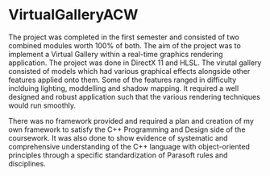 # VirtualGalleryACW
The project was completed in the first semester and consisted of two combined modules worth 100% of both.
The aim of the project was to implement a Virtual Gallery within a real-time graphics rendering application. The project was done in DirectX 11 and HLSL. The virutal gallery consisted of models which had various graphical effects alongside other features applied onto them. Some of the features ranged in difficulty inclduing lighting, moddelling and shadow mapping. It required a well designed and robust application such that the various rendering techniques would run smoothly.

There was no framework provided and required a plan and creation of my own framework to satisfy the C++ Programming and Design side of the coursework. It was also done to show evidence of systematic and comprehensive understanding of the C++ language with object-oriented principles through a specific standardization of Parasoft rules and disciplines.
